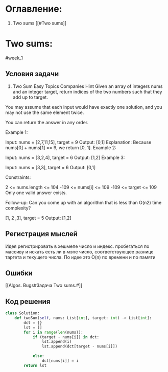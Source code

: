 # Оглавление:
1. Two sums [[#Two sums]]

# Two sums:
#week_1
## Условия задачи


 1. Two Sum
 Easy
 Topics
 Companies
 Hint
 Given an array of integers nums and an integer target, return indices of the two numbers such that they add up to target.

 You may assume that each input would have exactly one solution, and you may not use the same element twice.

 You can return the answer in any order.

Example 1:

 Input: nums = [2,7,11,15], target = 9
 Output: [0,1]
 Explanation: Because nums[0] + nums[1] == 9, we return [0, 1].
 Example 2:

 Input: nums = [3,2,4], target = 6
 Output: [1,2]
 Example 3:

 Input: nums = [3,3], target = 6
 Output: [0,1]
 

 Constraints:

 2 <= nums.length <= 104
 -109 <= nums[i] <= 109
 -109 <= target <= 109
 Only one valid answer exists.
 

 Follow-up: Can you come up with an algorithm that is less than O(n2) time complexity?

[1, 2 ,3], target = 5
Output: [1,2]

## Регистрация мыслей

 Идея регистрировать в хешмепе число и индекс. пробегаться по массиву и искать есть ли в мэпе число, соответствующее разнице таргета и текущего числа.
 По идее это O(n) по времени и по памяти


## Ошибки
[[Algos. Bugs#Задача Two sums.#]]

## Код решения

``` python
class Solution:
    def twoSum(self, nums: List[int], target: int) -> List[int]:
        dct = {}
        lst = []
        for i in range(len(nums)):
            if (target - nums[i]) in dct:
                lst.append(i)
                lst.append(dct[target - nums[i]]) 
                
            else:
                dct[nums[i]] = i       
        return lst 
```        
 

 
